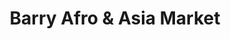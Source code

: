 ---
title: "Barry Afro & Asia Market"
url: /wuppertal/barry-afro-und-asia-market/
shop: Lebensmittel
---